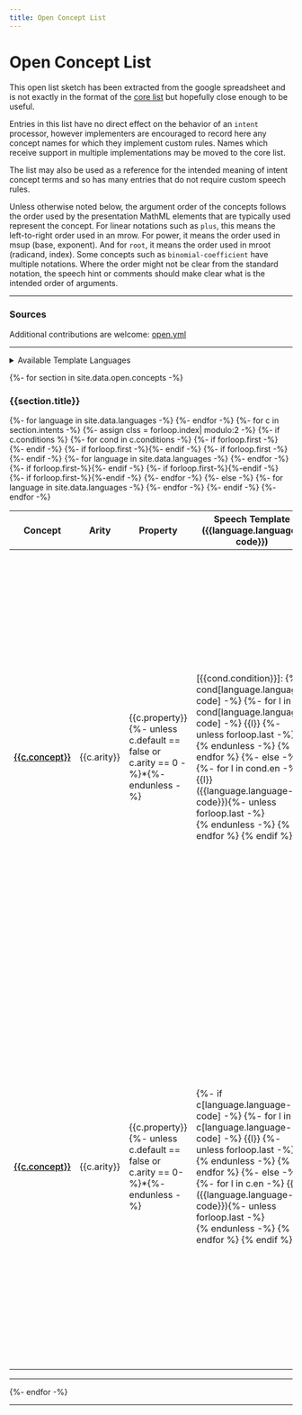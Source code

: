 ```yaml
---
title: Open Concept List
---
```

<style>
p.langs {margin:1em; padding:1em;background-color: #EEE}
tr:target >td:first-child {border-left:solid thick black}
span.cb {margin-right: 2em; white-space:nowrap}
.markdown-body table {font-size:85%}
.markdown-body table tr.row0, .markdown-body table th.row0 {background-color:#F6F8FA}
.markdown-body table tr.row1 {background-color:#FEFFFE}
a.link {font-weight:500}
a.self {color: black; font-weight:500}
     [arg] { background-color: #ddfafa;}
     [arg]:hover {display:inline;background-color: #add8e6;}
     [arg]:hover::after {display:inline;vertical-align: sub; font-size: 0.7em; }
     [arg="a1"]:hover::after { content: " $1" ; }
     [arg="a2"]:hover::after { content: " $2" ; }
     [arg="a3"]:hover::after { content: " $3" ; }
     [arg="a4"]:hover::after { content: " $4" ; }
math:not(:has(*[intent])) {
    color: red;
    }
}</style>

<style id="langcss">
{% for language in site.data.languages offset:1-%}
  {%- unless forloop.first %},{% endunless%} *.{{language.language-code}}
{%- endfor -%}
 {display:none}
</style>

# Open Concept List
 
This open list sketch has been extracted from the google spreadsheet
and is not exactly in the format of the [core list](../core) but
hopefully close enough to be useful.

Entries in this list have no direct effect on the behavior of an
`intent` processor, however implementers are encouraged to record here
any concept names for which they implement custom rules. Names which
receive support in multiple implementations may be moved to the core
list.

The list may also be used as a reference for the intended meaning of intent
concept terms and so has many entries that do not require custom speech rules.

Unless otherwise noted below, the argument order of the concepts
follows the order used by the presentation MathML elements that are
typically used represent the concept. For linear notations such as
`plus`, this means the left-to-right order used in an mrow. For power,
it means the order used in msup (base, exponent). And for `root`, it
means the order used in mroot (radicand, index). Some concepts such as
`binomial-coefficient` have multiple notations. Where the
order might not be clear from the standard notation, the speech hint
or comments should make clear what is the intended order of arguments.


----

### Sources

Additional contributions are welcome:
[open.yml](https://github.com/w3c/mathml-docs/blob/main/_data/open.yml)

----


<details>
<summary>Available Template Languages</summary>
<p id="langchoice" class="langs">
<!-- Loop over languages in _data/languages.yml -->
{%- for language in site.data.languages -%}
{% assign lang = language.language-code %}
<span class="cb">
 <input
	onchange="updatelang(this)"
	type="checkbox"
	{% if lang == "en" or lang == "Xfr" %} checked {% endif %}
      id="cb-{{lang}}"
      name="language"
      value="{{lang}}" />
	  <label for="cb-{{lang}}">{{lang}}: {{language.label-regional}} 
            {%- if lang != "en" %} ({{language.label-english}}){% endif %}</label></span>
{% endfor %}
</p>
</details>

{%- for section in site.data.open.concepts -%}

### {{section.title}}

<table style="width:100%">
<thead>
<tr class="row0">
<th>Concept</th>
<th>Arity</th>
<th>Property</th>
{%- for language in site.data.languages -%}
<th class="{{language.language-code}}">Speech Template ({{language.language-code}})</th> 
{%- endfor -%}
<th style="width:auto">Comments</th>
<th>Subject</th>
<th>Sources</th>
</tr>
</thead>
<tbody>
{%- for c in section.intents -%}
{%- assign clss = forloop.index| modulo:2 -%}
{%- if c.conditions %}
{%- for cond in c.conditions -%}
<tr {% if forloop.first %}id="{{c.concept}}{{c.arity}}{{c.property}}"{% endif %} class="row{{ clss }}">
{%- if forloop.first -%}<td rowspan="{{c.conditions.size}}"><a class="self" href="#{{c.concept}}{{c.arity}}{{c.property}}">{{c.concept}}</a></td>{%- endif -%}
{%- if forloop.first -%}<td rowspan="{{c.conditions.size}}">{{c.arity}}</td>{%- endif -%}
{%- if forloop.first -%}<td rowspan="{{c.conditions.size}}">{{c.property}}{%- unless c.default == false or c.arity == 0 -%}*{%- endunless -%}</td>{%- endif -%}
{%- for language in site.data.languages -%}
<td class="{{language.language-code}}">
[{{cond.condition}}]:
{% if cond[language.language-code] -%}
{%- for l in cond[language.language-code] -%}
{{l}} {%- unless forloop.last -%}<br>{% endunless -%}
{% endfor %}
{%- else -%}
{%- for l in cond.en -%}
{{l}} ({{language.language-code}}){%- unless forloop.last -%}<br>{% endunless -%}
{% endfor %} 
{% endif %}
</td>
{%- endfor -%}
{%- if forloop.first-%}<td style="width:auto" rowspan="{{c.conditions.size}}">{%- for com in c.comments -%}
{{com | markdownify | replace: "<p>", "<span>" | replace: "</p>", "</span>" }}
{%- unless forloop.last -%}<br>{% endunless -%}
{% endfor %}
{%- if c.alias -%}
{%- if c.comments -%}<br>{%- endif -%}
Aliases: {% for al in c.alias -%}{{al}}{%- unless forloop.last -%}<br>{% endunless -%}{%- endfor -%}
{%-endif -%}
</td>{%- endif -%}
{%- if forloop.first-%}<td rowspan="{{c.conditions.size}}">{{c.area}}</td>{%-endif -%}
{%- if forloop.first-%}<td rowspan="{{c.conditions.size}}">
{%- if c.urls -%}
{% for u in c.urls %}
<a href="{{u}}">
{%- if u contains "wikipedia" -%}
Wikipedia
{%- elsif u contains "dlmf" -%}
DLMF
{%- elsif u contains "ncatlab" -%}
nLab
{%- elsif u contains "encyclopediaofmath" -%}
Encyclopedia&#160;of&#160;Math
{%- elsif u contains "stackexchange" -%}
Stackexchange
{%- elsif u contains "mathworld.wolfram" -%}
MathWorld
{%- elsif u contains "arxiv" -%}
arXiv
{%- else -%}
{{ u | remove: "http://" | remove: "https://" | split: "/" | first }}
{%- endif -%}
</a><br/>
{% endfor %}
{%-endif -%}
</td>{%-endif -%}
</tr>
{%- endfor -%}
{%- else -%}
<tr id="{{c.concept}}{{c.arity}}{{c.property}}" class="row{{ clss }}">
<td><a class="self" href="#{{c.concept}}{{c.arity}}{{c.property}}">{{c.concept}}</a></td>
<td>{{c.arity}}</td>
<td>{{c.property}}{%- unless c.default == false or c.arity == 0-%}*{%- endunless -%}</td>
{%- for language in site.data.languages -%}
<td class="{{language.language-code}}">
{%- if c[language.language-code] -%}
{%- for l in c[language.language-code] -%}
{{l}} {%- unless forloop.last -%}<br>{% endunless -%}
{% endfor %}
{%- else -%}
{%- for l in c.en -%}
{{l}} ({{language.language-code}}){%- unless forloop.last -%}<br>{% endunless -%}
{% endfor %} 
{% endif %}
</td>
{%- endfor -%}
<td style="width:auto">{%- for com in c.comments -%}
{{com | markdownify | replace: "<p>", "<span>" | replace: "</p>", "</span>" }}
{%- unless forloop.last -%}<br>{% endunless -%}
{% endfor %}
{%- if c.alias -%}
{%- if c.comments -%}<br>{%- endif -%}
Aliases: {% for al in c.alias -%}{{al}}{%- unless forloop.last -%}, {% endunless -%}{%- endfor -%}
{%-endif -%}
</td>
<td>{{c.area}}</td>
<td>
{%- if c.urls -%}
{% for u in c.urls %}
<a href="{{u}}">
{%- if u contains "wikipedia" -%}
Wikipedia
{%- elsif u contains "dlmf" -%}
DLMF
{%- elsif u contains "ncatlab" -%}
nLab
{%- elsif u contains "encyclopediaofmath" -%}
Encyclopedia&#160;of&#160;Math
{%- elsif u contains "stackexchange" -%}
Stackexchange
{%- elsif u contains "mathworld.wolfram" -%}
MathWorld
{%- elsif u contains "arxiv" -%}
arXiv
{%- else -%}
{{ u | remove: "http://" | remove: "https://" | split: "/" | first }}
{%- endif -%}
</a><br/>
{% endfor %}
{%-endif -%}
</td>
</tr>
{%- endif -%}
{%- endfor -%}
</tbody>
</table>
<hr>
{%- endfor -%}


----


<script>
var LangCss = document.getElementById('langcss');
var langcb=document.getElementById('langchoice').getElementsByTagName('input');
function updatelang (e) {
  LangCss.textContent='';
  for (var i=0, iLen=langcb.length; i<iLen; i++) {
    opt = langcb[i];
    if (!(opt.checked)) {
      LangCss.textContent= LangCss.textContent + "*." + opt.value + " {display:none}";
    }
  }
}
</script>
